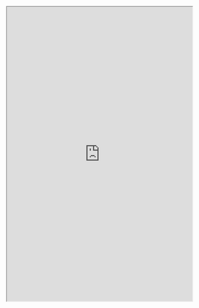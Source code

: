 <iframe
		height = 800
		width = 100%
		src = "https://docs.google.com/spreadsheets/d/1PA5Dndl1QVjbNH9hA_uqW2qBVNWnAw66UwgdboYyo8Q/edit?usp=sharing"></iframe>